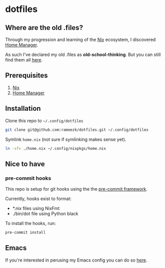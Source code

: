 # dotfiles

## Where are the old .files?
Through my progression and learning of the [Nix](https://nixos.org/) ecosystem, I discovered [Home Manager](https://github.com/nix-community/home-manager).

As such I've declared my old .files as __old-school-thinking__. But you can still find them all [here](https://github.com/rameezk/dotfiles/tree/old-school-thinking).

## Prerequisites
1. [Nix](https://nixos.org/)
2. [Home Manager](https://github.com/nix-community/home-manager)

## Installation
Clone this repo to `~/.config/dotfiles`
```sh
git clone git@github.com:rameezk/dotfiles.git ~/.config/dotfiles
```

Symlink `home.nix` (not sure if symlinking makes sense yet).
```sh
ln -sfv ./home.nix ~/.config/nixpkgs/home.nix
```

## Nice to have
### pre-commit hooks
This repo is setup for git hooks using the the [pre-commit framework](https://pre-commit.com/). 

Currently, hooks exist to format:
- *.nix files using NixFmt
- ./bin/dot file using Python black

To install the hooks, run:

```sh
pre-commit install
```

## Emacs
If you're interested in perusing my Emacs config you can do so [here](modules/editors/emacs/config/emacs.org).
